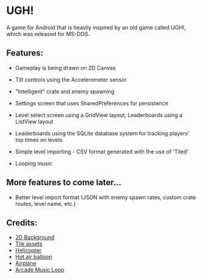 # UGH!

A game for Android that is heavily inspired by an old game called UGH!, which was released for MS-DOS.


## Features:
- Gameplay is being drawn on 2D Canvas

- Tilt controls using the Accelerometer sensor
- "Intelligent" crate and enemy spawning
- Settings screen that uses SharedPreferences for persistence
- Level select screen using a GridView layout, Leaderboards using a ListView layout
- Leaderboards using the SQLite database system for tracking players' top times on levels
- Simple level importing - CSV format generated with the use of 'Tiled'
- Looping music

## More features to come later...
- Better level import format (JSON with enemy spawn rates, custom crate routes, level name, etc.) 

## Credits:
- [2D Background](https://free-game-assets.itch.io/cartoon-vertical-game-2d-backgrounds)
- [Tile assets](https://kenney.nl)
- [Helicopter](https://opengameart.org/content/helicopter-2)
- [Hot air balloon](https://opengameart.org/content/hot-air-balloon)
- [Airplane](https://opengameart.org/content/pixel-art-2d-767-200)
- [Arcade Music Loop](https://freesound.org/people/joshuaempyre/sounds/251461/)
